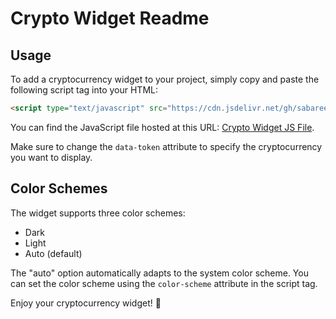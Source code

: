 # Crypto Widget Readme

## Usage

To add a cryptocurrency widget to your project, simply copy and paste the following script tag into your HTML:

```html
<script type="text/javascript" src="https://cdn.jsdelivr.net/gh/sabareesh-s/crypto-widget/coinGeckoWidget.js" data-token="bitcoin" color-scheme="light"></script>
```

You can find the JavaScript file hosted at this URL: [Crypto Widget JS File](https://cdn.jsdelivr.net/gh/sabareesh-s/crypto-widget/coinGeckoWidget.js).

Make sure to change the `data-token` attribute to specify the cryptocurrency you want to display.

## Color Schemes

The widget supports three color schemes:

- Dark
- Light
- Auto (default)

The "auto" option automatically adapts to the system color scheme. You can set the color scheme using the `color-scheme` attribute in the script tag.

Enjoy your cryptocurrency widget! 🚀
